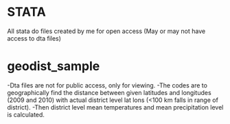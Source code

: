 # STATA
All stata do files created by me for open access (May or may not have access to dta files)

# geodist_sample
-Dta files are not for public access, only for viewing.
-The codes are to geographically find the distance between given latitudes and longitudes (2009 and 2010) with actual district level lat lons (<100 km falls in range of district). 
-Then district level mean temperatures and mean precipitation level is calculated.
